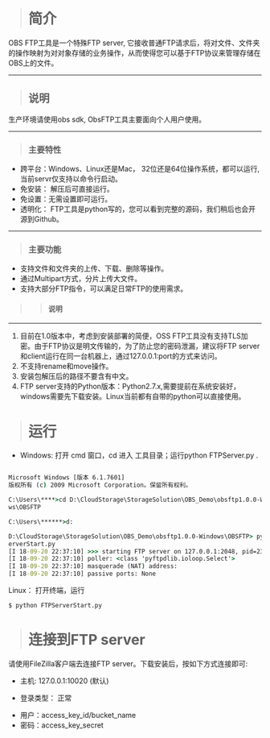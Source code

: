 > # 简介
OBS FTP工具是一个特殊FTP server, 它接收普通FTP请求后，将对文件、文件夹的操作映射为对对象存储的业务操作，从而使得您可以基于FTP协议来管理存储在OBS上的文件。
***
> ## 说明
生产环境请使用obs sdk, ObsFTP工具主要面向个人用户使用。
***
> ### 主要特性
* 跨平台：Windows、Linux还是Mac， 32位还是64位操作系统，都可以运行,当前servr仅支持以命令行启动。
* 免安装： 解压后可直接运行。
* 免设置：无需设置即可运行。
* 透明化： FTP工具是python写的，您可以看到完整的源码，我们稍后也会开源到Github。

***

> ### 主要功能
*  支持文件和文件夹的上传、下载、删除等操作。
* 通过Multipart方式，分片上传大文件。
* 支持大部分FTP指令，可以满足日常FTP的使用需求。

>> ####     说明
***
>>>
1. 目前在1.0版本中，考虑到安装部署的简便，OSS FTP工具没有支持TLS加密。由于FTP协议是明文传输的，为了防止您的密码泄漏，建议将FTP server和client运行在同一台机器上，通过127.0.0.1:port的方式来访问。
2. 不支持rename和move操作。
3. 安装包解压后的路径不要含有中文。
4. FTP server支持的Python版本：Python2.7.x,需要提前在系统安装好，windows需要先下载安装。Linux当前都有自带的python可以直接使用。

> # 运行

* Windows: 打开 cmd 窗口，cd 进入 工具目录；运行python FTPServer.py .

``` cmd

Microsoft Windows [版本 6.1.7601]
版权所有 (c) 2009 Microsoft Corporation。保留所有权利。

C:\Users\****>cd D:\CloudStorage\StorageSolution\OBS_Demo\obsftp1.0.0-Windo
ws\OBSFTP

C:\Users\******>d:

D:\CloudStorage\StorageSolution\OBS_Demo\obsftp1.0.0-Windows\OBSFTP> python FTPS
erverStart.py
[I 18-09-20 22:37:10] >>> starting FTP server on 127.0.0.1:2048, pid=23380 <<<
[I 18-09-20 22:37:10] poller: <class 'pyftpdlib.ioloop.Select'>
[I 18-09-20 22:37:10] masquerade (NAT) address:
[I 18-09-20 22:37:10] passive ports: None

``` 



Linux： 打开终端，运行
``` shell
$ python FTPServerStart.py
``` 

> # 连接到FTP server
请使用FileZilla客户端去连接FTP server。下载安装后，按如下方式连接即可:

+ 主机: 127.0.0.1:10020 (默认)
- 登录类型： 正常
+ 用户：access_key_id/bucket_name
+ 密码：access_key_secret

